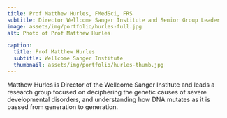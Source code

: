 ```yaml
---
title: Prof Matthew Hurles, FMedSci, FRS
subtitle: Director Wellcome Sanger Institute and Senior Group Leader
image: assets/img/portfolio/hurles-full.jpg
alt: Photo of Prof Matthew Hurles

caption:
  title: Prof Matthew Hurles
  subtitle: Wellcome Sanger Institute
  thumbnail: assets/img/portfolio/hurles-thumb.jpg
---
```

Matthew Hurles is Director of the Wellcome Sanger Institute and leads a research group focused on deciphering the genetic causes of severe developmental disorders, and understanding how DNA mutates as it is passed from generation to generation.
